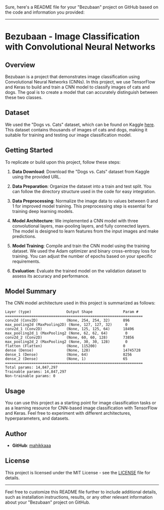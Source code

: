 Sure, here's a README file for your "Bezubaan" project on GitHub based on the code and information you provided:

---

# Bezubaan - Image Classification with Convolutional Neural Networks

## Overview

Bezubaan is a project that demonstrates image classification using Convolutional Neural Networks (CNNs). In this project, we use TensorFlow and Keras to build and train a CNN model to classify images of cats and dogs. The goal is to create a model that can accurately distinguish between these two classes.

## Dataset

We used the "Dogs vs. Cats" dataset, which can be found on Kaggle [here](https://www.kaggle.com/datasets/salader/dogs-vs-cats). This dataset contains thousands of images of cats and dogs, making it suitable for training and testing our image classification model.

## Getting Started

To replicate or build upon this project, follow these steps:

1. **Data Download**: Download the "Dogs vs. Cats" dataset from Kaggle using the provided URL.

2. **Data Preparation**: Organize the dataset into a train and test split. You can follow the directory structure used in the code for easy integration.

3. **Data Preprocessing**: Normalize the image data to values between 0 and 1 for improved model training. This preprocessing step is essential for training deep learning models.

4. **Model Architecture**: We implemented a CNN model with three convolutional layers, max-pooling layers, and fully connected layers. The model is designed to learn features from the input images and make predictions.

5. **Model Training**: Compile and train the CNN model using the training dataset. We used the Adam optimizer and binary cross-entropy loss for training. You can adjust the number of epochs based on your specific requirements.

6. **Evaluation**: Evaluate the trained model on the validation dataset to assess its accuracy and performance.

## Model Summary

The CNN model architecture used in this project is summarized as follows:

```plaintext
Layer (type)                Output Shape              Param #
===============================================================
conv2d (Conv2D)             (None, 254, 254, 32)      896
max_pooling2d (MaxPooling2D) (None, 127, 127, 32)      0
conv2d_1 (Conv2D)           (None, 125, 125, 64)      18496
max_pooling2d_1 (MaxPooling2 (None, 62, 62, 64)        0
conv2d_2 (Conv2D)           (None, 60, 60, 128)       73856
max_pooling2d_2 (MaxPooling2 (None, 30, 30, 128)       0
flatten (Flatten)           (None, 115200)            0
dense (Dense)               (None, 128)               14745728
dense_1 (Dense)             (None, 64)                8256
dense_2 (Dense)             (None, 1)                 65
===============================================================
Total params: 14,847,297
Trainable params: 14,847,297
Non-trainable params: 0
```

## Usage

You can use this project as a starting point for image classification tasks or as a learning resource for CNN-based image classification with TensorFlow and Keras. Feel free to experiment with different architectures, hyperparameters, and datasets.

## Author

- **GitHub**: [mahikkaaa](https://github.com/mahikkaaa)

## License

This project is licensed under the MIT License - see the [LICENSE](LICENSE) file for details.

---

Feel free to customize this README file further to include additional details, such as installation instructions, results, or any other relevant information about your "Bezubaan" project on GitHub.
